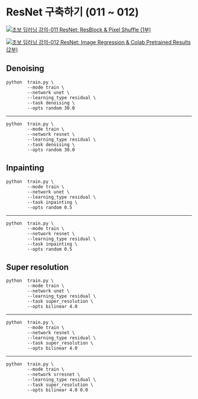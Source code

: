 # ResNet 구축하기 (011 ~ 012)
[![초보 딥러닝 강의-011 ResNet: ResBlock & Pixel Shuffle (1부)](https://i.ytimg.com/vi/drAN7gLA8sU/sddefault.jpg)](https://www.youtube.com/watch?v=drAN7gLA8sU)

[![초보 딥러닝 강의-012 ResNet: Image Regression & Colab Pretrained Results (2부)](https://i.ytimg.com/vi/eSYoOwk31mM/sddefault.jpg)](https://www.youtube.com/watch?v=eSYoOwk31mM)


## Denoising

    python  train.py \
            --mode train \
            --network unet \
            --learning_type residual \
            --task denoising \
            --opts random 30.0         
---
    python  train.py \
            --mode train \
            --network resnet \
            --learning_type residual \
            --task denoising \
            --opts random 30.0


## Inpainting

    python  train.py \
            --mode train \
            --network unet \
            --learning_type residual \
            --task inpainting \
            --opts random 0.5
---

    python  train.py \
            --mode train \
            --network resnet \
            --learning_type residual \
            --task inpainting \
            --opts random 0.5


## Super resolution

    python  train.py \
            --mode train \
            --network unet \
            --learning_type residual \
            --task super_resolution \
            --opts bilinear 4.0
---
    python  train.py \
            --mode train \
            --network resnet \
            --learning_type residual \
            --task super_resolution \
            --opts bilinear 4.0
---
    python  train.py \
            --mode train \
            --network srresnet \
            --learning_type residual \
            --task super_resolution \
            --opts bilinear 4.0 0.0

